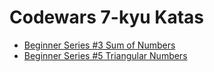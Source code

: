 # Codewars 7-kyu Katas


- [Beginner Series #3 Sum of Numbers](./beginner_series-3_sum_of_numbers)
- [Beginner Series #5 Triangular Numbers](./beginner_series-5_triangular_numbers)
